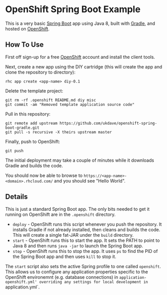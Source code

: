 # OpenShift Spring Boot Example
This is a very basic [Spring Boot](http://projects.spring.io/spring-boot/) app using Java 8, built with [Gradle](http://gradle.org/), and hosted on [OpenShift](https://www.openshift.com/).


## How To Use

First off sign-up for a free [OpenShift](https://www.openshift.com/) account and install the client tools.

Next, create a new app using the DIY cartridge (this will create the app and clone the repository to *<app-name>* directory):

    rhc app create <app-name> diy-0.1

Delete the template project:

    git rm -rf .openshift README.md diy misc
    git commit -am "Removed template application source code"

Pull in this repository:

    git remote add upstream https://github.com/ukdave/openshift-spring-boot-gradle.git
    git pull -s recursive -X theirs upstream master

Finally, push to OpenShift:

    git push

The initial deployment may take a couple of minutes while it downloads Gradle and builds the code.

You should now be able to browse to `https://<app-name>-<domain>.rhcloud.com/` and you should see "Hello World".


## Details

This is just a standard Spring Boot app. The only bits needed to get it running on OpenShift are in the `.openshift` directory.

- `deploy` - OpenShift runs this script whenever you push the repository. It installs Gradle if not already installed, then cleans and builds the code. This will create a single fat-JAR under the `build` directory.
- `start` - OpenShift runs this to start the app. It sets the PATH to point to Java 8 and then runs `java -jar` to launch the Spring Boot app.
- `stop` - OpenShift runs this to stop the app. It uses `ps` to find the PID of the Spring Boot app and then uses `kill` to stop it.

The `start` script also sets the active Spring profile to one called `openshift`. This allows us to configure any application properties specific to the OpenShift environemnt (e.g. database connections) in `application-openshift.yml' overriding any settings for local development in `application.yml`.